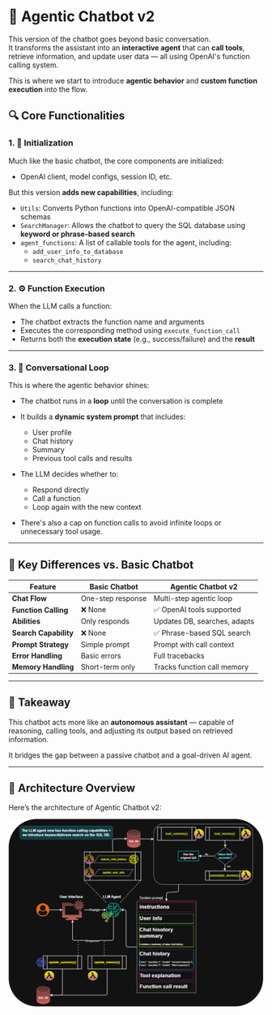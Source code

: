 # 🧠 Agentic Chatbot v2

This version of the chatbot goes beyond basic conversation.  
It transforms the assistant into an **interactive agent** that can **call tools**, retrieve information, and update user data — all using OpenAI's function calling system.

This is where we start to introduce **agentic behavior** and **custom function execution** into the flow.


## 🔍 Core Functionalities

### 1. 🧱 Initialization

Much like the basic chatbot, the core components are initialized:
- OpenAI client, model configs, session ID, etc.

But this version **adds new capabilities**, including:

- `Utils`: Converts Python functions into OpenAI-compatible JSON schemas
- `SearchManager`: Allows the chatbot to query the SQL database using **keyword or phrase-based search**
- `agent_functions`: A list of callable tools for the agent, including:
  - `add_user_info_to_database`
  - `search_chat_history`

---

### 2. ⚙️ Function Execution

When the LLM calls a function:
- The chatbot extracts the function name and arguments
- Executes the corresponding method using `execute_function_call`
- Returns both the **execution state** (e.g., success/failure) and the **result**

---

### 3. 🔁 Conversational Loop

This is where the agentic behavior shines:

- The chatbot runs in a **loop** until the conversation is complete
- It builds a **dynamic system prompt** that includes:
  - User profile
  - Chat history
  - Summary
  - Previous tool calls and results

- The LLM decides whether to:
  - Respond directly
  - Call a function
  - Loop again with the new context

- There's also a cap on function calls to avoid infinite loops or unnecessary tool usage.

---

## 🔄 Key Differences vs. Basic Chatbot

| Feature | **Basic Chatbot** | **Agentic Chatbot v2** |
|--------|-------------------|-------------------------|
| **Chat Flow** | One-step response | Multi-step agentic loop |
| **Function Calling** | ❌ None | ✅ OpenAI tools supported |
| **Abilities** | Only responds | Updates DB, searches, adapts |
| **Search Capability** | ❌ None | ✅ Phrase-based SQL search |
| **Prompt Strategy** | Simple prompt | Prompt with call context |
| **Error Handling** | Basic errors | Full tracebacks |
| **Memory Handling** | Short-term only | Tracks function call memory |

---

## 🧠 Takeaway

This chatbot acts more like an **autonomous assistant** — capable of reasoning, calling tools, and adjusting its output based on retrieved information.

It bridges the gap between a passive chatbot and a goal-driven AI agent.

---

## 🧾 Architecture Overview

Here’s the architecture of Agentic Chatbot v2:

![Agentic Chatbot v2 Schema](../images/chatbot_v2.png)
